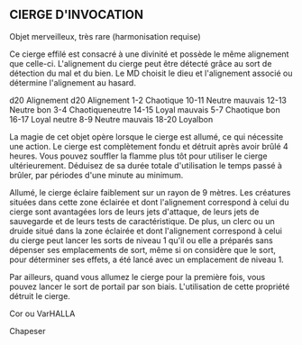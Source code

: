 ## CIERGE D'INVOCATION

Objet merveilleux, très rare (harmonisation requise)

Ce cierge effilé est consacré à une divinité et possède le
même alignement que celle-ci. L'alignement du cierge peut
être détecté grâce au sort de détection du mal et du bien.
Le MD choisit le dieu et l'alignement associé ou détermine
l'alignement au hasard.

d20 Alignement d20 Alignement
1-2  Chaotique 10-11 Neutre
mauvais 12-13 Neutre bon
3-4  Chaotiqueneutre 14-15 Loyal mauvais
5-7 Chaotique bon 16-17  Loyal neutre
8-9 Neutre mauvais 18-20 Loyalbon

La magie de cet objet opère lorsque le cierge est allumé,
ce qui nécessite une action. Le cierge est complètement
fondu et détruit après avoir brûlé 4 heures. Vous
pouvez souffler la flamme plus tôt pour utiliser le cierge
ultérieurement. Déduisez de sa durée totale d'utilisation
le temps passé à brûler, par périodes d'une minute
au minimum.

Allumé, le cierge éclaire faiblement sur un rayon de
9 mètres. Les créatures situées dans cette zone éclairée
et dont l'alignement correspond à celui du cierge sont
avantagées lors de leurs jets d'attaque, de leurs jets de
sauvegarde et de leurs tests de caractéristique. De plus,
un clerc ou un druide situé dans la zone éclairée et dont
l'alignement correspond à celui du cierge peut lancer les
sorts de niveau 1 qu'il ou elle a préparés sans dépenser ses
emplacements de sort, même si on considère que le sort,
pour déterminer ses effets, a été lancé avec un emplacement
de niveau 1.

Par ailleurs, quand vous allumez le cierge pour la
première fois, vous pouvez lancer le sort de portail par son
biais. L'utilisation de cette propriété détruit le cierge.

Cor ou VarHALLA

Chapeser
